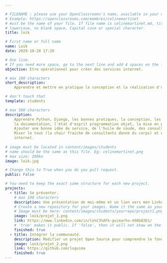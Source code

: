 ```yaml
---

# FILENAME : please use your OpenClassrooms's name, available in your url.
# Example: https://openclassrooms.com/membres/celinemartinet
# must be the name of your file. If file name is celinemartinet.md, title is celinemartinet.
# lowercase, no blank space, Capital case or special character.
title: loik

# First name or full name
name: Loik
date: 2020-10-28 17:20

# One line.
# If you need more space, go to the next line and add 4 spaces on the left, as in 'description'.
objective: Etre opérationnel pour créer des services internet.

# max 100 characters
short_description: 
    Apprendre et mettre en pratique la conception et la réalisation d'un projet Python/Django.

# don't touch that
template: students

# max 500 characters
description:
    Apprendre Python, Django, les bonnes pratiques, la conception, les patterns, 
    la documentation, l'état d'esprit programmation objet, la mise en production.
    Ajouter une bonne idée de service, de l'huile de coude, des consultants UX/UI/SEO/...
    Mixer le tout (la chair fraiche de consultants donne du corps) et en sortir un service
    internet.
 
# image must be located in content/images/students
# name should be the same as this file. Eg: celinemartinet.png
# max size: 200ko
image: loik.jpg

# Change this to True when you do you pull request.
public: False

# You need to keep the exact same structure for each new project.
projects:
  - title: Se présenter.
    # max 100 characters
    description: Une présentation de moi-même et un lien vers mon LinkedIn.
    # Create a new repository for your images. Name it the same as your nickname and profile picture.
    # Image must be here: content/images/students/yourrepo/project1.png
    image: loik/projet_1.png
    link: https://www.linkedin.com/in/lo%C3%AFk-guimarho-498b83b1/
    # 'true' makes it public. If 'false', then it will not show on the website.
    finished: true
  - title: Intégrer la communauté.
    description: Modifier un projet Open Source pour comprendre le fonctionnement de Git, de Github et des pull requests.
    image: loik/projet_2.png
    link: https://github.com/loguima
    finished: true
---
```

